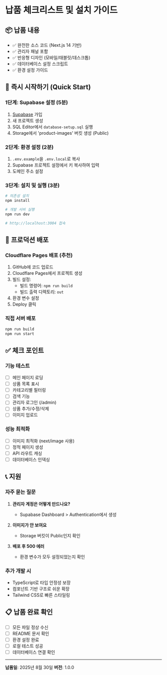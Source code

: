 # 납품 체크리스트 및 설치 가이드

## 📦 납품 내용
- ✅ 완전한 소스 코드 (Next.js 14 기반)
- ✅ 관리자 패널 포함
- ✅ 반응형 디자인 (모바일/태블릿/데스크톱)
- ✅ 데이터베이스 설정 스크립트
- ✅ 환경 설정 가이드

## 🚀 즉시 시작하기 (Quick Start)

### 1단계: Supabase 설정 (5분)
1. [Supabase](https://supabase.com) 가입
2. 새 프로젝트 생성
3. SQL Editor에서 `database-setup.sql` 실행
4. Storage에서 'product-images' 버킷 생성 (Public)

### 2단계: 환경 설정 (2분)
1. `.env.example`을 `.env.local`로 복사
2. Supabase 프로젝트 설정에서 키 복사하여 입력
3. 도메인 주소 설정

### 3단계: 설치 및 실행 (3분)
```bash
# 의존성 설치
npm install

# 개발 서버 실행
npm run dev

# http://localhost:3004 접속
```

## 🔧 프로덕션 배포

### Cloudflare Pages 배포 (추천)
1. GitHub에 코드 업로드
2. Cloudflare Pages에서 프로젝트 생성
3. 빌드 설정:
   - 빌드 명령어: `npm run build`
   - 빌드 출력 디렉토리: `out`
4. 환경 변수 설정
5. Deploy 클릭

### 직접 서버 배포
```bash
npm run build
npm run start
```

## ✅ 체크 포인트

### 기능 테스트
- [ ] 메인 페이지 로딩
- [ ] 상품 목록 표시
- [ ] 카테고리별 필터링
- [ ] 검색 기능
- [ ] 관리자 로그인 (/admin)
- [ ] 상품 추가/수정/삭제
- [ ] 이미지 업로드

### 성능 최적화
- [ ] 이미지 최적화 (next/image 사용)
- [ ] 정적 페이지 생성
- [ ] API 라우트 캐싱
- [ ] 데이터베이스 인덱싱

## 📞 지원

### 자주 묻는 질문
1. **관리자 계정은 어떻게 만드나요?**
   - Supabase Dashboard > Authentication에서 생성
   
2. **이미지가 안 보여요**
   - Storage 버킷이 Public인지 확인
   
3. **배포 후 500 에러**
   - 환경 변수가 모두 설정되었는지 확인

### 추가 개발 시
- TypeScript로 타입 안정성 보장
- 컴포넌트 기반 구조로 쉬운 확장
- Tailwind CSS로 빠른 스타일링

## 📋 납품 완료 확인

- [ ] 모든 파일 정상 수신
- [ ] README 문서 확인
- [ ] 환경 설정 완료
- [ ] 로컬 테스트 성공
- [ ] 데이터베이스 연결 확인

---
**납품일**: 2025년 8월 30일
**버전**: 1.0.0